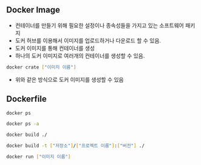 ## Docker Image

- 컨테이너를 만들기 위해 필요한 설정이나 종속성들을 가지고 있는 소프트웨어 패키지
- 도커 허브를 이용해서 이미지를 업로드하거나 다운로드 할 수 있음. 
- 도커 이미지를 통해 컨테이너를 생성 
- 하나의 도커 이미지로 여러개의 컨테이너를 생성할 수 있음. 

```bash
docker crate ["이미지 이름"]
```

- 위와 같은 방식으로 도커 이미지를 생성할 수 있음



## Dockerfile

```bash
docker ps

docker ps -a

docker build ./

docker build -t ["저장소"]/["프로젝트 이름"]:["버전"] ./

docker run ["이미지 이름"]
```

